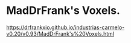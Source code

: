 # MadDrFrank's Voxels.
https://drfrankxio.github.io/industrias-carmelo-v0.20/v0.93/MadDrFrank's%20Voxels.html
